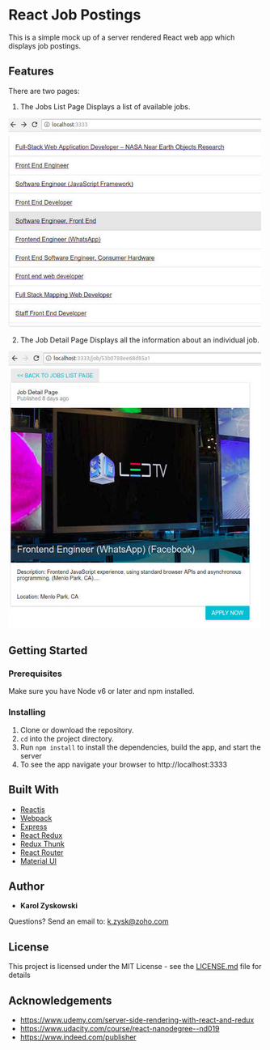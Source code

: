 # React Job Postings

This is a​ simple mock up ​of a server rendered React web app which displays job postings.

## Features

There are two pages:

1. The Jobs List Page Displays a list of available jobs.

![Image of Jobs List Page](static/img/jobs-list-page.jpg)

2. The Job Detail Page Displays all the information about an individual job.

![Image of Job Detail Page](static/img/job-detail-page.jpg)

## Getting Started

### Prerequisites

Make sure you have Node v6 or later and npm installed.

### Installing

1. Clone or download the repository.
2. `cd` into the project directory.
3. Run `npm install` to install the dependencies, build the app, and start the
	server
4. To see the app navigate your browser to http://localhost:3333

## Built With

* [Reactjs](https://reactjs.org/)
* [Webpack](https://webpack.js.org/)
* [Express](https://developer.android.com/studio/index.html)
* [React Redux](https://github.com/reactjs/react-redux)
* [Redux Thunk](https://github.com/gaearon/redux-thunk)
* [React Router](https://reacttraining.com/react-router/)
* [Material UI](https://expo.io/)

## Author

* **Karol Zyskowski**

Questions? Send an email to: k.zysk@zoho.com

## License

This project is licensed under the MIT License - see the
[LICENSE.md](LICENSE.md) file for details

## Acknowledgements

* https://www.udemy.com/server-side-rendering-with-react-and-redux
* https://www.udacity.com/course/react-nanodegree--nd019
* https://www.indeed.com/publisher
